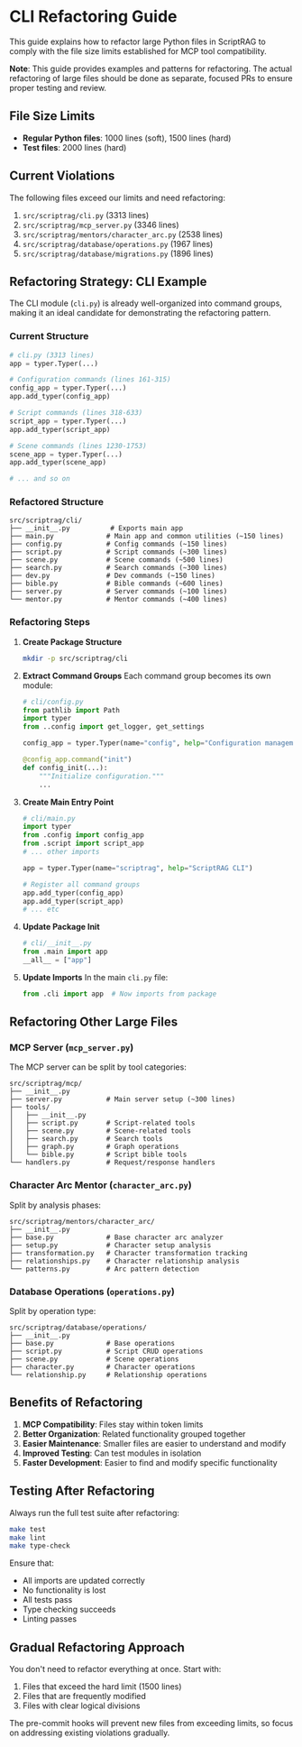 # CLI Refactoring Guide

This guide explains how to refactor large Python files in ScriptRAG to comply with the file size limits established for MCP tool compatibility.

**Note**: This guide provides examples and patterns for refactoring. The actual refactoring of large files should be done as separate, focused PRs to ensure proper testing and review.

## File Size Limits

- **Regular Python files**: 1000 lines (soft), 1500 lines (hard)
- **Test files**: 2000 lines (hard)

## Current Violations

The following files exceed our limits and need refactoring:

1. `src/scriptrag/cli.py` (3313 lines)
2. `src/scriptrag/mcp_server.py` (3346 lines)
3. `src/scriptrag/mentors/character_arc.py` (2538 lines)
4. `src/scriptrag/database/operations.py` (1967 lines)
5. `src/scriptrag/database/migrations.py` (1896 lines)

## Refactoring Strategy: CLI Example

The CLI module (`cli.py`) is already well-organized into command groups, making it an ideal candidate for demonstrating the refactoring pattern.

### Current Structure

```python
# cli.py (3313 lines)
app = typer.Typer(...)

# Configuration commands (lines 161-315)
config_app = typer.Typer(...)
app.add_typer(config_app)

# Script commands (lines 318-633)
script_app = typer.Typer(...)
app.add_typer(script_app)

# Scene commands (lines 1230-1753)
scene_app = typer.Typer(...)
app.add_typer(scene_app)

# ... and so on
```

### Refactored Structure

```text
src/scriptrag/cli/
├── __init__.py          # Exports main app
├── main.py             # Main app and common utilities (~150 lines)
├── config.py           # Config commands (~150 lines)
├── script.py           # Script commands (~300 lines)
├── scene.py            # Scene commands (~500 lines)
├── search.py           # Search commands (~300 lines)
├── dev.py              # Dev commands (~150 lines)
├── bible.py            # Bible commands (~600 lines)
├── server.py           # Server commands (~100 lines)
└── mentor.py           # Mentor commands (~400 lines)
```

### Refactoring Steps

1. **Create Package Structure**

   ```bash
   mkdir -p src/scriptrag/cli
   ```

2. **Extract Command Groups**
   Each command group becomes its own module:

   ```python
   # cli/config.py
   from pathlib import Path
   import typer
   from ..config import get_logger, get_settings

   config_app = typer.Typer(name="config", help="Configuration management")

   @config_app.command("init")
   def config_init(...):
       """Initialize configuration."""
       ...
   ```

3. **Create Main Entry Point**

   ```python
   # cli/main.py
   import typer
   from .config import config_app
   from .script import script_app
   # ... other imports

   app = typer.Typer(name="scriptrag", help="ScriptRAG CLI")

   # Register all command groups
   app.add_typer(config_app)
   app.add_typer(script_app)
   # ... etc
   ```

4. **Update Package Init**

   ```python
   # cli/__init__.py
   from .main import app
   __all__ = ["app"]
   ```

5. **Update Imports**
   In the main `cli.py` file:

   ```python
   from .cli import app  # Now imports from package
   ```

## Refactoring Other Large Files

### MCP Server (`mcp_server.py`)

The MCP server can be split by tool categories:

```text
src/scriptrag/mcp/
├── __init__.py
├── server.py           # Main server setup (~300 lines)
├── tools/
│   ├── __init__.py
│   ├── script.py       # Script-related tools
│   ├── scene.py        # Scene-related tools
│   ├── search.py       # Search tools
│   ├── graph.py        # Graph operations
│   └── bible.py        # Script bible tools
└── handlers.py         # Request/response handlers
```

### Character Arc Mentor (`character_arc.py`)

Split by analysis phases:

```text
src/scriptrag/mentors/character_arc/
├── __init__.py
├── base.py             # Base character arc analyzer
├── setup.py            # Character setup analysis
├── transformation.py   # Character transformation tracking
├── relationships.py    # Character relationship analysis
└── patterns.py         # Arc pattern detection
```

### Database Operations (`operations.py`)

Split by operation type:

```text
src/scriptrag/database/operations/
├── __init__.py
├── base.py             # Base operations
├── script.py           # Script CRUD operations
├── scene.py            # Scene operations
├── character.py        # Character operations
└── relationship.py     # Relationship operations
```

## Benefits of Refactoring

1. **MCP Compatibility**: Files stay within token limits
2. **Better Organization**: Related functionality grouped together
3. **Easier Maintenance**: Smaller files are easier to understand and modify
4. **Improved Testing**: Can test modules in isolation
5. **Faster Development**: Easier to find and modify specific functionality

## Testing After Refactoring

Always run the full test suite after refactoring:

```bash
make test
make lint
make type-check
```

Ensure that:

- All imports are updated correctly
- No functionality is lost
- All tests pass
- Type checking succeeds
- Linting passes

## Gradual Refactoring Approach

You don't need to refactor everything at once. Start with:

1. Files that exceed the hard limit (1500 lines)
2. Files that are frequently modified
3. Files with clear logical divisions

The pre-commit hooks will prevent new files from exceeding limits, so focus on addressing existing violations gradually.
